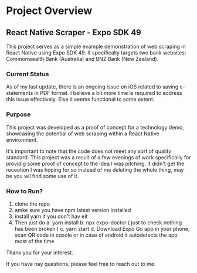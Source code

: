 # Project Overview

## React Native Scraper - Expo SDK 49

This project serves as a simple example demonstration of web scraping in React Native using Expo SDK 49. It specifically targets two bank websites: Commonwealth Bank (Australia) and BNZ Bank (New Zealand).

### Current Status

As of my last update, there is an ongoing issue on iOS related to saving e-statements in PDF format. I believe a bit more time is required to address this issue effectively. Else it seems functional to some extent.


### Purpose

This project was developed as a proof of concept for a technology demo, showcasing the potential of web scraping within a React Native environment. 

It's important to note that the code does not meet any sort of quality standard. 
This project was a result of a few evenings of work specifically for providig some proof of concept to the idea I was pitching. It didn't get the receotion I was hoping for so instead of me deleting the whole thing, may be you wil find some use of it.

### How to Run?

1. clone the repo
2. amke sure you have npm latest version installed
3. install yarn if you don't hav eit 
4. Then just do
   a. yarn install
   b. npx expo-doctor ( just to check nothing has been broken )
   c. yarn start
   d. Download Expo Go app in your phone, scan QR code in cosole or in case of android it autodetects the app most of the time


Thank you for your interest.

If you have nay questions, please feel free to reach out to me.